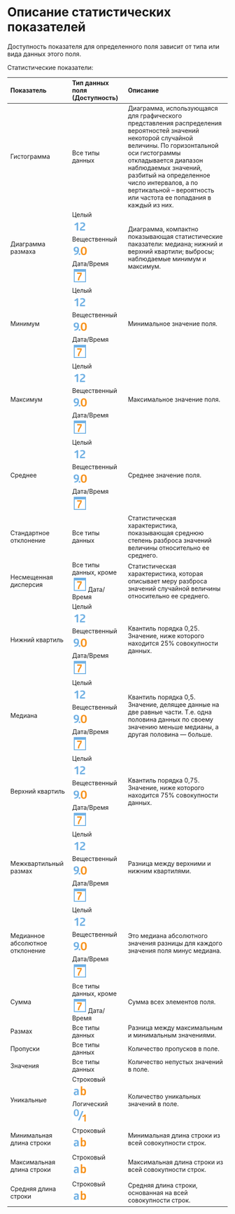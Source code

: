 # Описание статистических показателей

Доступность показателя для определенного поля зависит от типа или вида данных этого поля.

Статистические показатели:

|Показатель|Тип данных поля (Доступность)|Описание|
|:----|:----|:----|
|Гистограмма|Все типы данных|Диаграмма, использующаяся для графического представления распределения вероятностей значений некоторой случайной величины. По горизонтальной оси гистограммы откладывается диапазон наблюдаемых значений, разбитый на определенное число интервалов, а по вертикальной – вероятность или частота ее попадания в каждый из них.|
 |Диаграмма размаха|Целый<br>![](../../media/app/icons/datatype-18/datatype-default-02.svg)<br>Вещественный![](../../media/app/icons/datatype-18/datatype-default-03.svg)<br> Дата/Время<br>![](../../media/app/icons/datatype-18/datatype-default-05.svg)<br>|Диаграмма, компактно показывающая статистические паказатели: медиана; нижний и верхний квартили; выбросы; наблюдаемые минимум и максимум.| 
 |Минимум|Целый<br>![](../../media/app/icons/datatype-18/datatype-default-02.svg)<br>Вещественный![](../../media/app/icons/datatype-18/datatype-default-03.svg)<br> Дата/Время<br>![](../../media/app/icons/datatype-18/datatype-default-05.svg)<br>|Минимальное значение поля.|
 |Максимум|Целый<br>![](../../media/app/icons/datatype-18/datatype-default-02.svg)<br>Вещественный![](../../media/app/icons/datatype-18/datatype-default-03.svg)<br> Дата/Время<br>![](../../media/app/icons/datatype-18/datatype-default-05.svg)<br>|Максимальное значение поля.|
 |Среднее|Целый<br>![](../../media/app/icons/datatype-18/datatype-default-02.svg)<br>Вещественный![](../../media/app/icons/datatype-18/datatype-default-03.svg)<br> Дата/Время<br>![](../../media/app/icons/datatype-18/datatype-default-05.svg)<br>|Среднее значение поля.|
 |Стандартное отклонение|Все типы данных|Статистическая характеристика, показывающая среднюю степень разброса значений величины относительно ее среднего.|
 |Несмещенная дисперсия|Все типы данных, кроме ![](../../media/app/icons/datatype-18/datatype-default-05.svg)Дата/Время|Статистическая характеристика, которая описывает меру разброса значений случайной величины относительно ее среднего.|
 |Нижний квартиль|Целый<br>![](../../media/app/icons/datatype-18/datatype-default-02.svg)<br>Вещественный![](../../media/app/icons/datatype-18/datatype-default-03.svg)<br> Дата/Время<br>![](../../media/app/icons/datatype-18/datatype-default-05.svg)<br>|Квантиль порядка 0,25. Значение, ниже которого находится 25% совокупности данных.|
 |Медиана|Целый<br>![](../../media/app/icons/datatype-18/datatype-default-02.svg)<br>Вещественный![](../../media/app/icons/datatype-18/datatype-default-03.svg)<br> Дата/Время<br>![](../../media/app/icons/datatype-18/datatype-default-05.svg)<br>|Квантиль порядка 0,5. Значение, делящее данные на две равные части. Т.е. одна половина данных по своему значению меньше медианы, а другая половина — больше.|
 |Верхний квартиль|Целый<br>![](../../media/app/icons/datatype-18/datatype-default-02.svg)<br>Вещественный![](../../media/app/icons/datatype-18/datatype-default-03.svg)<br> Дата/Время<br>![](../../media/app/icons/datatype-18/datatype-default-05.svg)<br>|Квантиль порядка 0,75. Значение, ниже которого находится 75% совокупности данных.|
 |Межквартильный размах|Целый<br>![](../../media/app/icons/datatype-18/datatype-default-02.svg)<br>Вещественный![](../../media/app/icons/datatype-18/datatype-default-03.svg)<br> Дата/Время<br>![](../../media/app/icons/datatype-18/datatype-default-05.svg)<br>|Разница между верхними и нижним квартилями.|
 |Медианное абсолютное отклонение|Целый<br>![](../../media/app/icons/datatype-18/datatype-default-02.svg)<br>Вещественный![](../../media/app/icons/datatype-18/datatype-default-03.svg)<br> Дата/Время<br>![](../../media/app/icons/datatype-18/datatype-default-05.svg)<br>|Это медиана абсолютного значения разницы для каждого значения поля минус медиана.|
 |Сумма|Все типы данных, кроме ![](../../media/app/icons/datatype-18/datatype-default-05.svg)Дата/Время|Сумма всех элементов поля.|
 |Размах|Все типы данных|Разница между максимальным и минимальным значениями.|
 |Пропуски|Все типы данных|Количество пропусков в поле.|
 |Значения|Все типы данных|Количество непустых значений в поле.|
 |Уникальные|Строковый<br>![](../../media/app/icons/datatype-18/datatype-default-01.svg)<br> Логический<br>![](../../media/app/icons/datatype-18/datatype-default-04.svg)|Количество уникальных значений в поле.|
 |Минимальная длина строки|Строковый<br>![](../../media/app/icons/datatype-18/datatype-default-01.svg)|Минимальная длина строки из всей совокупности строк.|
 |Максимальная длина строки|Строковый<br>![](../../media/app/icons/datatype-18/datatype-default-01.svg)|Максимальная длина строки из всей совокупности строк.|
 |Средняя длина строки|Строковый<br>![](../../media/app/icons/datatype-18/datatype-default-01.svg)|Средняя длина строки, основанная на всей совокупности строк.|